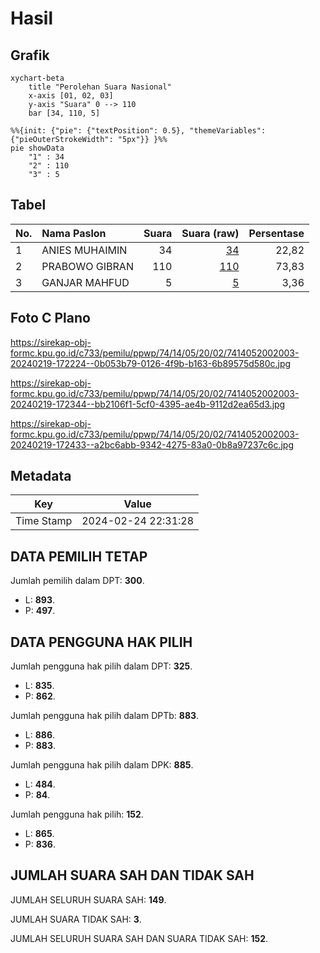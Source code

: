 # Hasil

## Grafik

```mermaid
xychart-beta
    title "Perolehan Suara Nasional"
    x-axis [01, 02, 03]
    y-axis "Suara" 0 --> 110
    bar [34, 110, 5]
```

```mermaid
%%{init: {"pie": {"textPosition": 0.5}, "themeVariables": {"pieOuterStrokeWidth": "5px"}} }%%
pie showData
    "1" : 34
    "2" : 110
    "3" : 5
```

## Tabel

| No. | Nama Paslon    | Suara | Suara (raw) | Persentase |
|:--- |:-------------- | -----:| -----------:| ----------:|
| 1   | ANIES MUHAIMIN | 34    | [34][p-1]   | 22,82      |
| 2   | PRABOWO GIBRAN | 110   | [110][p-2]  | 73,83      |
| 3   | GANJAR MAHFUD  | 5     | [5][p-3]    | 3,36       |


[p-1]: https://github.com/gigit-pemilu/pemilu-2024/blob/main/pilpres/hitung-suara/sub/74-sulawesi-tenggara/sub/14-buton-tengah/sub/05-talaga-raya/sub/2002-talaga-besar/sub/003-tps/sub/paslon-1.txt
[p-2]: https://github.com/gigit-pemilu/pemilu-2024/blob/main/pilpres/hitung-suara/sub/74-sulawesi-tenggara/sub/14-buton-tengah/sub/05-talaga-raya/sub/2002-talaga-besar/sub/003-tps/sub/paslon-2.txt
[p-3]: https://github.com/gigit-pemilu/pemilu-2024/blob/main/pilpres/hitung-suara/sub/74-sulawesi-tenggara/sub/14-buton-tengah/sub/05-talaga-raya/sub/2002-talaga-besar/sub/003-tps/sub/paslon-3.txt

## Foto C Plano

https://sirekap-obj-formc.kpu.go.id/c733/pemilu/ppwp/74/14/05/20/02/7414052002003-20240219-172224--0b053b79-0126-4f9b-b163-6b89575d580c.jpg

https://sirekap-obj-formc.kpu.go.id/c733/pemilu/ppwp/74/14/05/20/02/7414052002003-20240219-172344--bb2106f1-5cf0-4395-ae4b-9112d2ea65d3.jpg

https://sirekap-obj-formc.kpu.go.id/c733/pemilu/ppwp/74/14/05/20/02/7414052002003-20240219-172433--a2bc6abb-9342-4275-83a0-0b8a97237c6c.jpg


## Metadata

| Key        | Value               |
| ---------- | ------------------- |
| Time Stamp | 2024-02-24 22:31:28 |


## DATA PEMILIH TETAP

Jumlah pemilih dalam DPT: **300**.
 * L: **893**.
 * P: **497**.

## DATA PENGGUNA HAK PILIH

Jumlah pengguna hak pilih dalam DPT: **325**.
 * L: **835**.
 * P: **862**.

Jumlah pengguna hak pilih dalam DPTb: **883**.
 * L: **886**.
 * P: **883**.

Jumlah pengguna hak pilih dalam DPK: **885**.
 * L: **484**.
 * P: **84**.

Jumlah pengguna hak pilih: **152**.
 * L: **865**.
 * P: **836**.

## JUMLAH SUARA SAH DAN TIDAK SAH

JUMLAH SELURUH SUARA SAH: **149**.

JUMLAH SUARA TIDAK SAH: **3**.

JUMLAH SELURUH SUARA SAH DAN SUARA TIDAK SAH: **152**.


